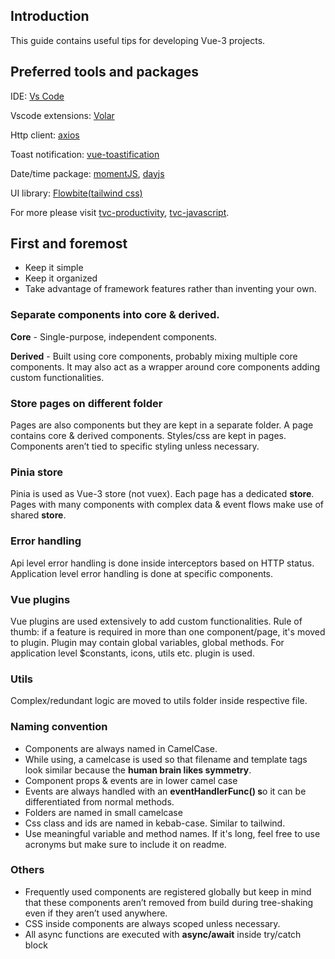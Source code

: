 ## Introduction

This guide contains useful tips for developing Vue-3 projects.

## Preferred tools and packages

IDE: [Vs Code](https://code.visualstudio.com)

Vscode extensions: [Volar](https://marketplace.visualstudio.com/items?itemName=johnsoncodehk.volar)

Http client: [axios](https://github.com/axios/axios)

Toast notification: [vue-toastification](https://github.com/Maronato/vue-toastification)

Date/time package: [momentJS](https://momentjs.com/docs/), [dayjs](https://day.js.org/)

UI library: [Flowbite(tailwind css)](https://flowbite.com/)

For more please visit [tvc-productivity](https://github.com/the-value-crew/tvc-productivity#vscode-extensions), [tvc-javascript](https://github.com/the-value-crew/tvc-javascript).

## First and foremost

- Keep it simple
- Keep it organized
- Take advantage of framework features rather than inventing your own.

### Separate components into core & derived.

**Core** - Single-purpose, independent components.

**Derived** - Built using core components, probably mixing multiple core components. It may also act as a wrapper around core components adding custom functionalities.

### Store pages on different folder

Pages are also components but they are kept in a separate folder. A page contains core & derived components. Styles/css are kept in pages. Components aren’t tied to specific styling unless necessary.

### Pinia store

Pinia is used as Vue-3 store (not vuex). Each page has a dedicated **store**. Pages with many components with complex data & event flows make use of shared **store**. 

### Error handling

Api level error handling is done inside interceptors based on HTTP status. Application level error handling is done at specific components.

### Vue plugins

Vue plugins are used extensively to add custom functionalities. Rule of thumb: if a feature is required in more than one component/page, it's moved to plugin. Plugin may contain global variables, global methods. For application level $constants, icons, utils etc. plugin is used.

### Utils

Complex/redundant logic are moved to utils folder inside respective file.

### Naming convention

- Components are always named in CamelCase.
- While using, a <Component> camelcase is used so that filename and template tags look similar because the **human brain likes symmetry**.
- Component props & events are in lower camel case
- Events are always handled with an **eventHandlerFunc() s**o it can be differentiated from normal methods.
- Folders are named in small camelcase
- Css class and ids are named in kebab-case. Similar to tailwind.
- Use meaningful variable and method names. If it's long, feel free to use acronyms but make sure to include it on readme.

### Others

- Frequently used components are registered globally but keep in mind that these components aren’t removed from build during tree-shaking even if they aren’t used anywhere.
- CSS inside components are always scoped unless necessary.
- All async functions are executed with **async/await** inside try/catch block
